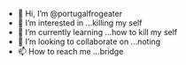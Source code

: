 - 👋 Hi, I’m @portugalfrogeater
- 👀 I’m interested in ...killing my self
- 🌱 I’m currently learning ...how to kill my self
- 💞️ I’m looking to collaborate on ...noting
- 📫 How to reach me ...bridge

<!---
portugalfrogeater/portugalfrogeater is a ✨ special ✨ repository because its `README.md` (this file) appears on your GitHub profile.
You can click the Preview link to take a look at your changes.
--->
